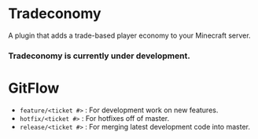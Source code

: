 # Tradeconomy
A plugin that adds a trade-based player economy to your Minecraft server.

### Tradeconomy is currently under development.

# GitFlow
- `feature/<ticket #>` : For development work on new features.
- `hotfix/<ticket #>` : For hotfixes off of master.
- `release/<ticket #>` : For merging latest development code into master.
